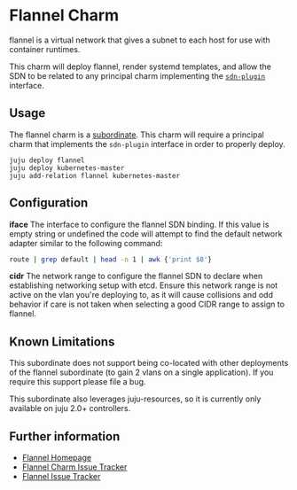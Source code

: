 # Flannel Charm

flannel is a virtual network that gives a subnet to each host for use with
container runtimes.

This charm will deploy flannel, render systemd templates, and allow the SDN
to be related to any principal charm implementing the
[`sdn-plugin`](https://github.com/juju-solutions/interface-sdn-plugin) interface.


## Usage

The flannel charm is a
[subordinate](https://jujucharms.com/docs/stable/authors-subordinate-services).
This charm will require a principal charm that implements the `sdn-plugin`
interface in order to properly deploy.

```
juju deploy flannel
juju deploy kubernetes-master
juju add-relation flannel kubernetes-master
```

## Configuration

**iface** The interface to configure the flannel SDN binding. If this value is
empty string or undefined the code will attempt to find the default network
adapter similar to the following command:  
```bash
route | grep default | head -n 1 | awk {'print $8'}
```

**cidr** The network range to configure the flannel SDN to declare when
establishing networking setup with etcd. Ensure this network range is not active
on the vlan you're deploying to, as it will cause collisions and odd behavior
if care is not taken when selecting a good CIDR range to assign to flannel.


## Known Limitations

This subordinate does not support being co-located with other deployments of
the flannel subordinate (to gain 2 vlans on a single application). If you
require this support please file a bug.

This subordinate also leverages juju-resources, so it is currently only available
on juju 2.0+ controllers.


## Further information

- [Flannel Homepage](https://coreos.com/flannel/docs/latest/flannel-config.html)
- [Flannel Charm Issue Tracker]()
- [Flannel Issue Tracker]()
